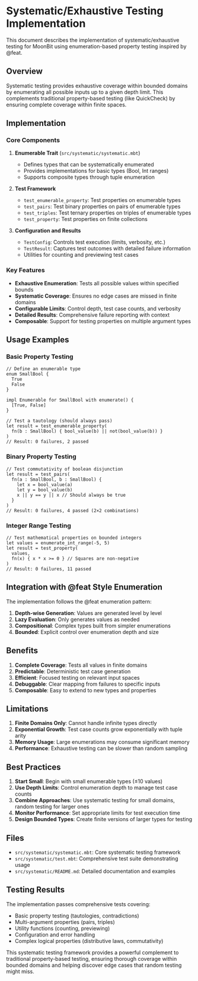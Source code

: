 # Systematic/Exhaustive Testing Implementation

This document describes the implementation of systematic/exhaustive testing for MoonBit using enumeration-based property testing inspired by @feat.

## Overview

Systematic testing provides exhaustive coverage within bounded domains by enumerating all possible inputs up to a given depth limit. This complements traditional property-based testing (like QuickCheck) by ensuring complete coverage within finite spaces.

## Implementation

### Core Components

1. **Enumerable Trait** (`src/systematic/systematic.mbt`)
   - Defines types that can be systematically enumerated
   - Provides implementations for basic types (Bool, Int ranges)
   - Supports composite types through tuple enumeration

2. **Test Framework** 
   - `test_enumerable_property`: Test properties on enumerable types
   - `test_pairs`: Test binary properties on pairs of enumerable types  
   - `test_triples`: Test ternary properties on triples of enumerable types
   - `test_property`: Test properties on finite collections

3. **Configuration and Results**
   - `TestConfig`: Controls test execution (limits, verbosity, etc.)
   - `TestResult`: Captures test outcomes with detailed failure information
   - Utilities for counting and previewing test cases

### Key Features

- **Exhaustive Enumeration**: Tests all possible values within specified bounds
- **Systematic Coverage**: Ensures no edge cases are missed in finite domains
- **Configurable Limits**: Control depth, test case counts, and verbosity
- **Detailed Results**: Comprehensive failure reporting with context
- **Composable**: Support for testing properties on multiple argument types

## Usage Examples

### Basic Property Testing

```moonbit
// Define an enumerable type
enum SmallBool {
  True
  False
}

impl Enumerable for SmallBool with enumerate() {
  [True, False]
}

// Test a tautology (should always pass)
let result = test_enumerable_property(
  fn(b : SmallBool) { bool_value(b) || not(bool_value(b)) }
)
// Result: 0 failures, 2 passed
```

### Binary Property Testing

```moonbit
// Test commutativity of boolean disjunction
let result = test_pairs(
  fn(a : SmallBool, b : SmallBool) {
    let x = bool_value(a)
    let y = bool_value(b)
    x || y == y || x // Should always be true
  }
)
// Result: 0 failures, 4 passed (2×2 combinations)
```

### Integer Range Testing

```moonbit
// Test mathematical properties on bounded integers
let values = enumerate_int_range(-5, 5)
let result = test_property(
  values,
  fn(x) { x * x >= 0 } // Squares are non-negative
)
// Result: 0 failures, 11 passed
```

## Integration with @feat Style Enumeration

The implementation follows the @feat enumeration pattern:

1. **Depth-wise Generation**: Values are generated level by level
2. **Lazy Evaluation**: Only generates values as needed
3. **Compositional**: Complex types built from simpler enumerations
4. **Bounded**: Explicit control over enumeration depth and size

## Benefits

1. **Complete Coverage**: Tests all values in finite domains
2. **Predictable**: Deterministic test case generation
3. **Efficient**: Focused testing on relevant input spaces
4. **Debuggable**: Clear mapping from failures to specific inputs
5. **Composable**: Easy to extend to new types and properties

## Limitations

1. **Finite Domains Only**: Cannot handle infinite types directly
2. **Exponential Growth**: Test case counts grow exponentially with tuple arity
3. **Memory Usage**: Large enumerations may consume significant memory
4. **Performance**: Exhaustive testing can be slower than random sampling

## Best Practices

1. **Start Small**: Begin with small enumerable types (≤10 values)
2. **Use Depth Limits**: Control enumeration depth to manage test case counts  
3. **Combine Approaches**: Use systematic testing for small domains, random testing for larger ones
4. **Monitor Performance**: Set appropriate limits for test execution time
5. **Design Bounded Types**: Create finite versions of larger types for testing

## Files

- `src/systematic/systematic.mbt`: Core systematic testing framework
- `src/systematic/test.mbt`: Comprehensive test suite demonstrating usage
- `src/systematic/README.md`: Detailed documentation and examples

## Testing Results

The implementation passes comprehensive tests covering:
- Basic property testing (tautologies, contradictions)
- Multi-argument properties (pairs, triples)
- Utility functions (counting, previewing)
- Configuration and error handling
- Complex logical properties (distributive laws, commutativity)

This systematic testing framework provides a powerful complement to traditional property-based testing, ensuring thorough coverage within bounded domains and helping discover edge cases that random testing might miss.